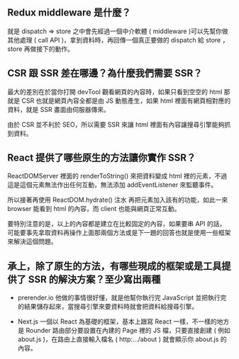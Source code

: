 ## Redux middleware 是什麼？
就是 dispatch => store 之中會先經過一個中介軟體 ( middleware )可以先幫你做其他處理 ( call API )，拿到資料時，再回傳一個真正要做的 dispatch 給 store ， store 再做接下的動作。

## CSR 跟 SSR 差在哪邊？為什麼我們需要 SSR？
最大的差別在於當你打開 devTool 觀看網頁的內容時，如果只看到空空的 html 那就是 CSR 也就是網頁內容全都是由 JS 動態產生，如果 html 裡面有網頁相對應的資料，就是 SSR 畫面由伺服器傳來。

由於 CSR 並不利於 SEO，所以需要 SSR 來讓 html 裡面有內容讓搜尋引擎能夠抓到資料。

## React 提供了哪些原生的方法讓你實作 SSR？
ReactDOMServer 裡面的 renderToString() 來把資料變成 html 裡的元素，不過這是這個元素無法作出任何互動，無法添加 addEventListener 來監聽事件。

所以接著再使用 ReactDOM.hydrate() 注水 再把元素加入該有的功能，如此一來 browser 能看到 html 的內容，而 client 也能與網頁正常互動。

要特別注意的是，以上的內容都是建立在比較固定的內容，如果要串 API 的話，可能要事先拿取資料再操作上面那兩個方法或是下一題的回答也就是使用一些框架來解決這個問題。

## 承上，除了原生的方法，有哪些現成的框架或是工具提供了 SSR 的解決方案？至少寫出兩種

 * prerender.io 他做的事情很好懂，就是他幫你執行完 JavaScript 並把執行完的結果儲存起來，當搜尋引擎來要資料時就會把資料給搜尋引擎。

 * Next.js 一個以 React 為基礎的框架，基本上跟寫 React 一樣，不一樣的地方是 Rounder 路由部分要設置在內建的 Page 裡的 JS 檔，只要直接創建 ( 例如 about.js )，在路由上直接輸入檔名 ( http:.../about ) 就會顯示你 about.js 的內容。


